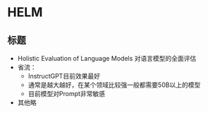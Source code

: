 # HELM

## 标题

- Holistic Evaluation of Language Models 对语言模型的全面评估
- 省流：
  - InstructGPT目前效果最好
  - 通常是越大越好，在某个领域比较强一般都需要50B以上的模型
  - 目前模型对Prompt非常敏感
- 其他略


